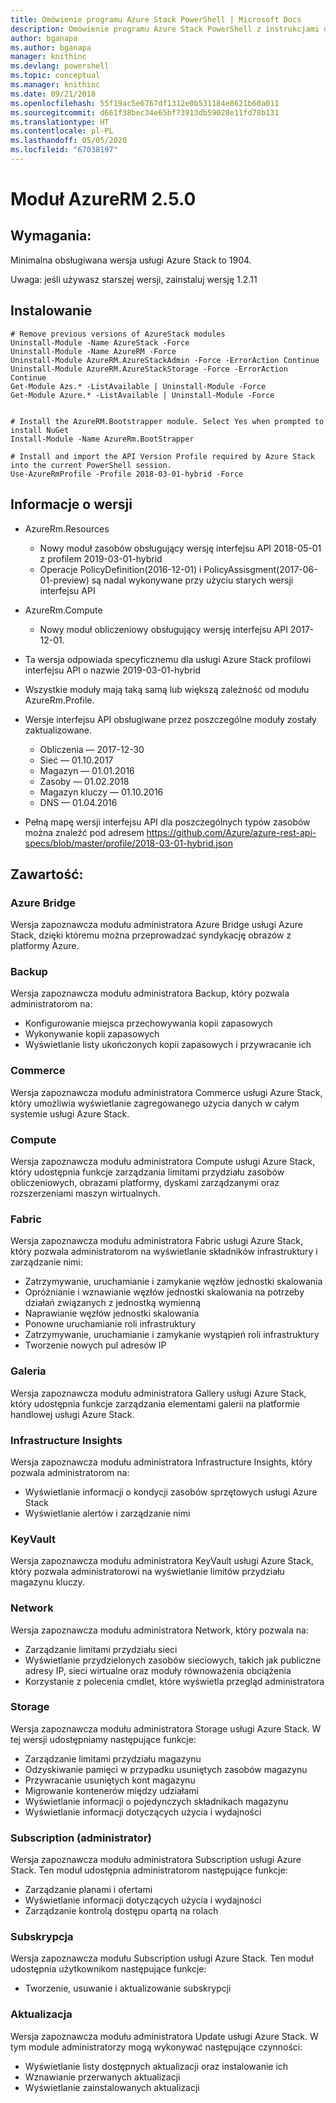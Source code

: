 ```yaml
---
title: Omówienie programu Azure Stack PowerShell | Microsoft Docs
description: Omówienie programu Azure Stack PowerShell z instrukcjami dotyczącymi instalacji i konfiguracji.
author: bganapa
ms.author: bganapa
manager: knithinc
ms.devlang: powershell
ms.topic: conceptual
ms.manager: knithinc
ms.date: 09/21/2018
ms.openlocfilehash: 55f19ac5e6767df1312e0b531184e8621b60a011
ms.sourcegitcommit: d661f38bec34e65bf73913db59028e11fd78b131
ms.translationtype: HT
ms.contentlocale: pl-PL
ms.lasthandoff: 05/05/2020
ms.locfileid: "67038197"
---
```

# <a name="azurerm-module-250"></a>Moduł AzureRM 2.5.0

## <a name="requirements"></a>Wymagania:
Minimalna obsługiwana wersja usługi Azure Stack to 1904.

Uwaga: jeśli używasz starszej wersji, zainstaluj wersję 1.2.11


## <a name="install"></a>Instalowanie
```powershell-interactive
# Remove previous versions of AzureStack modules
Uninstall-Module -Name AzureStack -Force 
Uninstall-Module -Name AzureRM -Force 
Uninstall-Module AzureRM.AzureStackAdmin -Force -ErrorAction Continue
Uninstall-Module AzureRM.AzureStackStorage -Force -ErrorAction Continue
Get-Module Azs.* -ListAvailable | Uninstall-Module -Force
Get-Module Azure.* -ListAvailable | Uninstall-Module -Force


# Install the AzureRM.Bootstrapper module. Select Yes when prompted to install NuGet
Install-Module -Name AzureRm.BootStrapper

# Install and import the API Version Profile required by Azure Stack into the current PowerShell session.
Use-AzureRmProfile -Profile 2018-03-01-hybrid -Force

```

## <a name="release-notes"></a>Informacje o wersji
* AzureRm.Resources
    * Nowy moduł zasobów obsługujący wersję interfejsu API 2018-05-01 z profilem 2019-03-01-hybrid
    * Operacje PolicyDefinition(2016-12-01) i PolicyAssisgment(2017-06-01-preview) są nadal wykonywane przy użyciu starych wersji interfejsu API
* AzureRm.Compute
    * Nowy moduł obliczeniowy obsługujący wersję interfejsu API 2017-12-01.


* Ta wersja odpowiada specyficznemu dla usługi Azure Stack profilowi interfejsu API o nazwie 2019-03-01-hybrid
* Wszystkie moduły mają taką samą lub większą zależność od modułu AzureRm.Profile.
* Wersje interfejsu API obsługiwane przez poszczególne moduły zostały zaktualizowane. 
    * Obliczenia — 2017-12-30
    * Sieć — 01.10.2017
    * Magazyn — 01.01.2016
    * Zasoby — 01.02.2018
    * Magazyn kluczy — 01.10.2016
    * DNS — 01.04.2016
* Pełną mapę wersji interfejsu API dla poszczególnych typów zasobów można znaleźć pod adresem https://github.com/Azure/azure-rest-api-specs/blob/master/profile/2018-03-01-hybrid.json

## <a name="content"></a>Zawartość:
### <a name="azure-bridge"></a>Azure Bridge
Wersja zapoznawcza modułu administratora Azure Bridge usługi Azure Stack, dzięki któremu można przeprowadzać syndykację obrazów z platformy Azure.

### <a name="backup"></a>Backup
Wersja zapoznawcza modułu administratora Backup, który pozwala administratorom na:
- Konfigurowanie miejsca przechowywania kopii zapasowych
- Wykonywanie kopii zapasowych
- Wyświetlanie listy ukończonych kopii zapasowych i przywracanie ich

### <a name="commerce"></a>Commerce
Wersja zapoznawcza modułu administratora Commerce usługi Azure Stack, który umożliwia wyświetlanie zagregowanego użycia danych w całym systemie usługi Azure Stack.

### <a name="compute"></a>Compute
Wersja zapoznawcza modułu administratora Compute usługi Azure Stack, który udostępnia funkcje zarządzania limitami przydziału zasobów obliczeniowych, obrazami platformy, dyskami zarządzanymi oraz rozszerzeniami maszyn wirtualnych.

### <a name="fabric"></a>Fabric
Wersja zapoznawcza modułu administratora Fabric usługi Azure Stack, który pozwala administratorom na wyświetlanie składników infrastruktury i zarządzanie nimi:
- Zatrzymywanie, uruchamianie i zamykanie węzłów jednostki skalowania
- Opróżnianie i wznawianie węzłów jednostki skalowania na potrzeby działań związanych z jednostką wymienną
- Naprawianie węzłów jednostki skalowania
- Ponowne uruchamianie roli infrastruktury
- Zatrzymywanie, uruchamianie i zamykanie wystąpień roli infrastruktury
- Tworzenie nowych pul adresów IP


### <a name="gallery"></a>Galeria
Wersja zapoznawcza modułu administratora Gallery usługi Azure Stack, który udostępnia funkcje zarządzania elementami galerii na platformie handlowej usługi Azure Stack.

### <a name="infrastructure-insights"></a>Infrastructure Insights
Wersja zapoznawcza modułu administratora Infrastructure Insights, który pozwala administratorom na:
- Wyświetlanie informacji o kondycji zasobów sprzętowych usługi Azure Stack
- Wyświetlanie alertów i zarządzanie nimi

### <a name="keyvault"></a>KeyVault
Wersja zapoznawcza modułu administratora KeyVault usługi Azure Stack, który pozwala administratorowi na wyświetlanie limitów przydziału magazynu kluczy.

### <a name="network"></a>Network
Wersja zapoznawcza modułu administratora Network, który pozwala na:
- Zarządzanie limitami przydziału sieci
- Wyświetlanie przydzielonych zasobów sieciowych, takich jak publiczne adresy IP, sieci wirtualne oraz moduły równoważenia obciążenia
- Korzystanie z polecenia cmdlet, które wyświetla przegląd administratora

### <a name="storage"></a>Storage
Wersja zapoznawcza modułu administratora Storage usługi Azure Stack.  W tej wersji udostępniamy następujące funkcje:
- Zarządzanie limitami przydziału magazynu
- Odzyskiwanie pamięci w przypadku usuniętych zasobów magazynu
- Przywracanie usuniętych kont magazynu
- Migrowanie kontenerów między udziałami
- Wyświetlanie informacji o pojedynczych składnikach magazynu
- Wyświetlanie informacji dotyczących użycia i wydajności

### <a name="subscription-admin"></a>Subscription (administrator)
Wersja zapoznawcza modułu administratora Subscription usługi Azure Stack.  Ten moduł udostępnia administratorom następujące funkcje:
- Zarządzanie planami i ofertami
- Wyświetlanie informacji dotyczących użycia i wydajności
- Zarządzanie kontrolą dostępu opartą na rolach

### <a name="subscription"></a>Subskrypcja
Wersja zapoznawcza modułu Subscription usługi Azure Stack.  Ten moduł udostępnia użytkownikom następujące funkcje:
- Tworzenie, usuwanie i aktualizowanie subskrypcji

### <a name="update"></a>Aktualizacja
Wersja zapoznawcza modułu administratora Update usługi Azure Stack.  W tym module administratorzy mogą wykonywać następujące czynności:
- Wyświetlanie listy dostępnych aktualizacji oraz instalowanie ich
- Wznawianie przerwanych aktualizacji
- Wyświetlanie zainstalowanych aktualizacji
